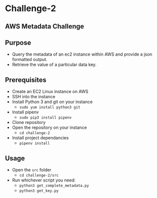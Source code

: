 # Challenge-2

## AWS Metadata Challenge

## Purpose
- Query the metadata of an ec2 instance within AWS and provide a json formatted output.
- Retrieve the value of a particular data key.

## Prerequisites
- Create an EC2 Linux instance on AWS
- SSH into the instance
- Install Python 3 and git on your instance
    - `sudo yum install python3 git`
- Install pipenv
  - `sudo pip3 install pipenv`
- Clone  repository
- Open the repository on your instance
  - `cd challenge-2`
- Install project dependancies
  - `pipenv install`


## Usage
- Open the `src` folder
  - `cd challenge-2/src`
- Run whichever script you need:
  - `python3 get_complete_metadata.py`
  - `python3 get_key.py`
